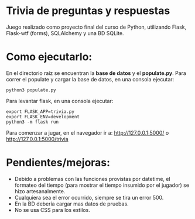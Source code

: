 # Trivia de preguntas y respuestas

Juego realizado como proyecto final del curso de Python, utilizando Flask, Flask-wtf (forms), SQLAlchemy y una BD SQLite.

# Como ejecutarlo:
En el directorio raíz se encuentran la **base de datos** y el **populate.py**.
Para correr el populate y cargar la base de datos, en una consola ejecutar:

    python3 populate.py

Para levantar flask, en una consola ejecutar:

    export FLASK_APP=trivia.py
    export FLASK_ENV=development
    python3 -m flask run

Para comenzar a jugar, en el navegador ir a: http://127.0.0.1:5000/ o http://127.0.0.1:5000/trivia

# Pendientes/mejoras:
- Debido a problemas con las funciones provistas por datetime, el formateo del tiempo (para mostrar el tiempo insumido por el jugador) se hizo artesanalmente.
- Cualquiera sea el error ocurrido, siempre se tira un error 500.
- En la BD debería cargar mas datos de pruebas.
- No se usa CSS para los estilos.
